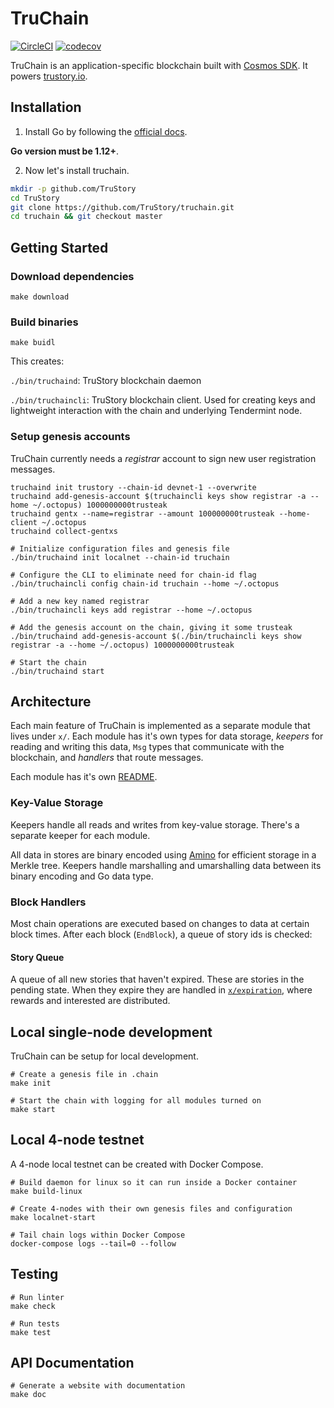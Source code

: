 # TruChain

[![CircleCI](https://circleci.com/gh/TruStory/truchain.svg?style=svg&circle-token=0cea219dcac9bd6962a057d85c4a319613c6680e)](https://circleci.com/gh/TruStory/truchain)
[![codecov](https://codecov.io/gh/TruStory/truchain/branch/master/graph/badge.svg?token=jh3muAAEBs)](https://codecov.io/gh/TruStory/truchain)

TruChain is an application-specific blockchain built with [Cosmos SDK](https://cosmos.network/sdk). It powers [trustory.io](https://www.trustory.io/).

## Installation

1. Install Go by following the [official docs](https://golang.org/doc/install). 

**Go version must be 1.12+**.

2. Now let's install truchain.

```bash
mkdir -p github.com/TruStory
cd TruStory
git clone https://github.com/TruStory/truchain.git
cd truchain && git checkout master
```

## Getting Started

### Download dependencies

```
make download
```

### Build binaries

```
make buidl
```

This creates:

`./bin/truchaind`: TruStory blockchain daemon

`./bin/truchaincli`: TruStory blockchain client. Used for creating keys and lightweight interaction with the chain and underlying Tendermint node.

### Setup genesis accounts

TruChain currently needs a _registrar_ account to sign new user registration messages.

```
truchaind init trustory --chain-id devnet-1 --overwrite
truchaind add-genesis-account $(truchaincli keys show registrar -a --home ~/.octopus) 1000000000trusteak
truchaind gentx --name=registrar --amount 100000000trusteak --home-client ~/.octopus
truchaind collect-gentxs

# Initialize configuration files and genesis file
./bin/truchaind init localnet --chain-id truchain

# Configure the CLI to eliminate need for chain-id flag
./bin/truchaincli config chain-id truchain --home ~/.octopus

# Add a new key named registrar
./bin/truchaincli keys add registrar --home ~/.octopus

# Add the genesis account on the chain, giving it some trusteak
./bin/truchaind add-genesis-account $(./bin/truchaincli keys show registrar -a --home ~/.octopus) 1000000000trusteak

# Start the chain
./bin/truchaind start
```

## Architecture

Each main feature of TruChain is implemented as a separate module that lives under `x/`. Each module has it's own types for data storage, _keepers_ for reading and writing this data, `Msg` types that communicate with the blockchain, and _handlers_ that route messages.

Each module has it's own [README](x/README.md).

### Key-Value Storage

Keepers handle all reads and writes from key-value storage. There's a separate keeper for each module.

All data in stores are binary encoded using [Amino](https://github.com/tendermint/go-amino) for efficient storage in a Merkle tree. Keepers handle marshalling and umarshalling data between its binary encoding and Go data type.

### Block Handlers

Most chain operations are executed based on changes to data at certain block times. After each block (`EndBlock`), a queue of story ids is checked:

#### Story Queue

A queue of all new stories that haven't expired. These are stories in the pending state. When they expire they are handled in [`x/expiration`](x/expiration/README.md), where rewards and interested are distributed.

## Local single-node development

TruChain can be setup for local development.

```
# Create a genesis file in .chain
make init

# Start the chain with logging for all modules turned on
make start
```

## Local 4-node testnet

A 4-node local testnet can be created with Docker Compose.

```
# Build daemon for linux so it can run inside a Docker container
make build-linux

# Create 4-nodes with their own genesis files and configuration
make localnet-start

# Tail chain logs within Docker Compose
docker-compose logs --tail=0 --follow
```

## Testing

```
# Run linter
make check

# Run tests
make test
```

## API Documentation

```
# Generate a website with documentation
make doc
```
